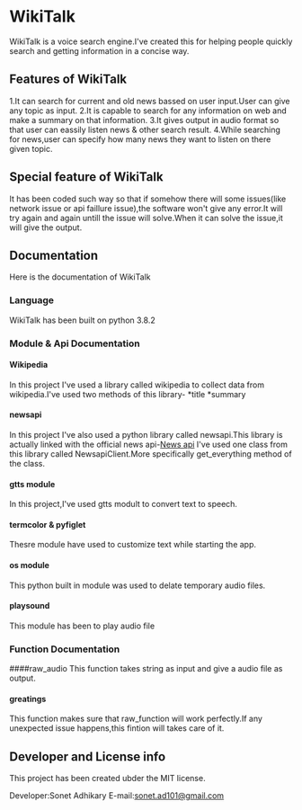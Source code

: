 # WikiTalk

WikiTalk is a voice search engine.I've created this for helping people quickly search and getting information in a concise way.

## Features of WikiTalk
1.It can search for current and old news bassed on user input.User can give any topic as input.
2.It is capable to search for any information on web and make a summary on that information.
3.It gives output in audio format so that user can eassily listen news & other search result.
4.While searching for news,user can specify how many news they want to listen on there given topic.

## Special feature of WikiTalk
It has been coded such way so that if somehow there will some issues(like network issue or api faillure issue),the software won't give any error.It will try again and again untill the issue will solve.When it can solve the issue,it will give the output.

## Documentation
Here is the documentation of WikiTalk

### Language
WikiTalk has been built on python 3.8.2

### Module &  Api Documentation

#### Wikipedia
In this project I've used a library called wikipedia to collect data from wikipedia.I've used two methods of this library-
*title
*summary

#### newsapi
In this project I've also used a python library called newsapi.This library is actually linked with the official news api-[News api](https://newsapi.org/)
I've used one class from this library called NewsapiClient.More specifically get_everything method of the class.

#### gtts module
In this project,I've used gtts modult to convert text to speech.

#### termcolor & pyfiglet
Thesre module have used to customize text while starting the app.

#### os module
This python built in module was used to delate temporary audio files.

#### playsound
This module has been to play audio file 


### Function Documentation

####raw_audio
This function takes string as input and give a audio file as output.

#### greatings
This function makes sure that raw_function will work perfectly.If any unexpected issue happens,this fintion will takes care of it.


## Developer and License info
This project has been created ubder the MIT license.

Developer:Sonet Adhikary
  E-mail:sonet.ad101@gmail.com


